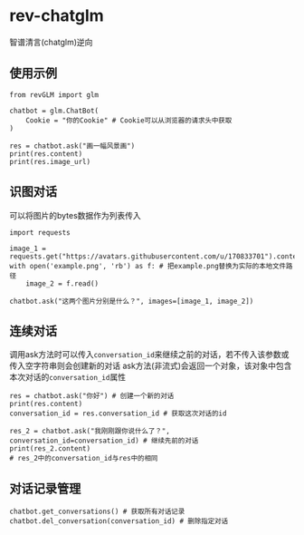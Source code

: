 # rev-chatglm
智谱清言(chatglm)逆向


## 使用示例

    from revGLM import glm

    chatbot = glm.ChatBot(
        Cookie = "你的Cookie" # Cookie可以从浏览器的请求头中获取
    )

    res = chatbot.ask("画一幅风景画")
    print(res.content)
    print(res.image_url)


## 识图对话
可以将图片的bytes数据作为列表传入

    import requests

    image_1 = requests.get("https://avatars.githubusercontent.com/u/170833701").content
    with open('example.png', 'rb') as f: # 把example.png替换为实际的本地文件路径
        image_2 = f.read()
    
    chatbot.ask("这两个图片分别是什么？", images=[image_1, image_2])


## 连续对话
调用ask方法时可以传入`conversation_id`来继续之前的对话，若不传入该参数或传入空字符串则会创建新的对话
ask方法(非流式)会返回一个对象，该对象中包含本次对话的`conversation_id`属性

    res = chatbot.ask("你好") # 创建一个新的对话
    print(res.content)
    conversation_id = res.conversation_id # 获取这次对话的id

    res_2 = chatbot.ask("我刚刚跟你说什么了？", conversation_id=conversation_id) # 继续先前的对话
    print(res_2.content)
    # res_2中的conversation_id与res中的相同


## 对话记录管理

    chatbot.get_conversations() # 获取所有对话记录
    chatbot.del_conversation(conversation_id) # 删除指定对话